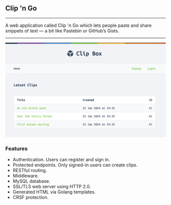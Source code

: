 ## Clip 'n Go
________________________________________________________________
A web application called Clip 'n Go which lets people paste and share snippets of text — a bit like Pastebin or GitHub’s Gists.
________________________________________________________________
![alt](https://github.com/petrostrak/clip-n-go/blob/main/clip.png)

### Features

- Authentication. Users can register and sign in.
- Protected endpoints. Only signed-in users can create clips.
- RESTful routing.
- Middleware.
- MySQL database.
- SSL/TLS web server using HTTP 2.0.
- Generated HTML via Golang templates.
- CRSF protection.
